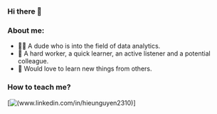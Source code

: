 ### Hi there 👋

### About me:
- 🤸‍♂️ A dude who is into the field of data analytics.  
- 💪 A hard worker, a quick learner, an active listener and a potential colleague.  
- 🤗 Would love to learn new things from others.  

### How to teach me?
 [![(www.linkedin.com/in/hieunguyen2310)](https://camo.githubusercontent.com/f2d0b0da5ad42ba7477de5394860d015a6e199b5bcfd52b3d315dca0be84ca1a/68747470733a2f2f696d672e736869656c64732e696f2f62616467652f4c696e6b6564496e2d3041363643323f7374796c653d666f722d7468652d6261646765266c6f676f3d4c696e6b6564496e266c6f676f436f6c6f723d7768697465)]
  
<!--
**nhh979/nhh979** is a ✨ _special_ ✨ repository because its `README.md` (this file) appears on your GitHub profile.

Here are some ideas to get you started:

- 🔭 I’m currently working on ...
- 🌱 I’m currently learning ...
- 👯 I’m looking to collaborate on ...
- 🤔 I’m looking for help with ...
- 💬 Ask me about ...
- 📫 How to reach me: ...
- 😄 Pronouns: ...
- ⚡ Fun fact: ...
-->
